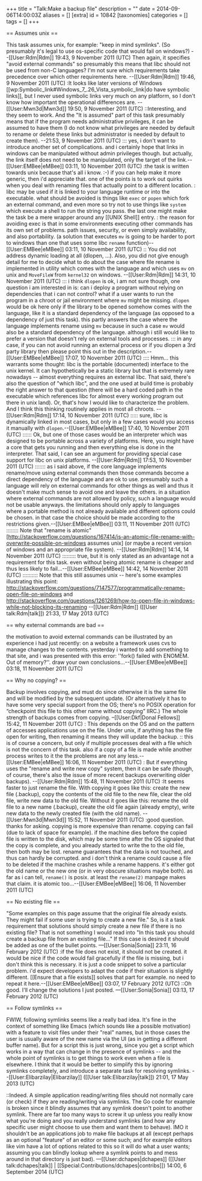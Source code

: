 +++
title = "Talk:Make a backup file"
description = ""
date = 2014-09-06T14:00:03Z
aliases = []
[extra]
id = 10842
[taxonomies]
categories = []
tags = []
+++

== Assumes unix ==

This task assumes unix, for example: "keep in mind symlinks".  (So presumably it's legal to use os-specific code that would fail on windows?) --[[User:Rdm|Rdm]] 19:43, 9 November 2011 (UTC)  Then again, it specifies "avoid external commands" so presumably this means that libc should not be used from non-C languages? I'm not sure which requirements take precedence over which other requirements here. --[[User:Rdm|Rdm]] 19:46, 9 November 2011 (UTC)
:It looks like later versions of Windows [[wp:Symbolic_link#Windows_7_.26_Vista_symbolic_link|do have symbolic links]], but I never used symbolic links very much on any platform, so I don't know how important the operational differences are. --[[User:Mwn3d|Mwn3d]] 19:50, 9 November 2011 (UTC)
::Interesting, and they seem to work.  And the "It is assumed" part of this task presumably means that if the program needs administrative privileges, it can be assumed to have them (I do not know what privileges are needed by default to rename or delete these links but administrator is needed by default to create them).  --21:53, 9 November 2011 (UTC)
::: yes, i don't want to introduce another set of complications. and i certainly hope that links in windows can be manipulated without admin privileges though. but actually, the link itself does not need to be manipulated, only the target of the link.--[[User:EMBee|eMBee]] 03:11, 10 November 2011 (UTC)
:the task is written towards unix because that's all i know. :-) if you can help make it more generic, then i'd appreciate that. one of the points is to work out quirks when you deal with renaming files that actually point to a different location.
: libc may be used if it is linked to your language runtime or into the executable. what should be avoided is things like <code>exec</code> or <code>popen</code> which fork an external command, and even more so try not to use things like <code>system</code> which execute a shell to run the string you pass. the last one might make the task be a mere wrapper around any [[UNIX Shell]] entry.
: the reason for avoiding exec is that in some environments executing other commands has its own set of problems. path issues, security, or even simply availability, and also portability. (a solution that executes <code>mv</code> is going to be harder to port to windows than one that uses some libc <code>rename</code> function)--[[User:EMBee|eMBee]] 03:11, 10 November 2011 (UTC)
:: You did not address dynamic loading at all (dlopen, ...).  Also, you did not give enough detail for me to decide what to do about the case where file rename is implemented in utility which comes with the language and which uses <code>mv</code> on unix and <code>MoveFileW</code> from <code>kernel32</code> on windows.  --[[User:Rdm|Rdm]] 14:31, 10 November 2011 (UTC)
::: i think <code>dlopen</code> is ok, i am not sure though, one question i am interested in is: can i deploy a program without relying on dependencies that i can not control? what if a user wants to run the program in a chroot or jail environment where <code>mv</code> might be missing. <code>dlopen</code> would be ok here only if the library to be opened somehow comes with the language, like it is a standard dependency of the language (as opposed to a dependency of just this task). this partly answers the case where the language implements rename using <code>mv</code> because in such a case <code>mv</code> would also be a standard dependency of the language. although i still would like to prefer a version that doesn't rely on external tools and processes.
::: in any case, if you can not avoid running an external process or if you dlopen a 3rd party library then please point this out in the description.--[[User:EMBee|eMBee]] 17:07, 10 November 2011 (UTC)
:::: Hmm... this warrants some thought:  libc is the portable (documented) interface to the unix kernel.  It can hypothetically be a static library but that is extremely rare nowadays -- almost everything requires an external libc.  That said, there's also the question of "which libc", and the one used at build time is probably the right answer to that question (there will be a hard coded path in the executable which references libc for almost every working program out there in unix land).  Or, that's how I would like to characterize the problem.  And I think this thinking routinely applies in most all chroots.  --[[User:Rdm|Rdm]] 17:14, 10 November 2011 (UTC)
::::: sure, libc is dynamically linked in most cases, but only in a few cases would you access it manually with <code>dlopen</code>.--[[User:EMBee|eMBee]] 17:40, 10 November 2011 (UTC)
:::::: Ok, but one of those cases would be an interpreter which was designed to be portable across a variety of platforms.  Here, you might have a core that gets you running and then everything else is done in the interpreter.  That said, I can see an argument for providing special case support for libc on unix platforms.   --[[User:Rdm|Rdm]] 17:53, 10 November 2011 (UTC)
::::::: as i said above, if the core language implements rename/move using external commands then those commands become a direct dependency of the language and are ok to use. presumably such a language will rely on external commands for other things as well and thus it doesn't make much sense to avoid one and leave the others. in a situation where external commands are not allowed by policy, such a language would not be usable anyways. the limitations should only apply to languages where a portable method is not already available and different options could be chosen. in that case the choice should be made according to the restrictions given.--[[User:EMBee|eMBee]] 03:11, 11 November 2011 (UTC)
:::::::: Note that "rename is atomic" [http://stackoverflow.com/questions/167414/is-an-atomic-file-rename-with-overwrite-possible-on-windows assumes unix] (or maybe a recent version of windows and an appropriate file system). --[[User:Rdm|Rdm]] 14:14, 14 November 2011 (UTC)
::::::::: true, but it is only stated as an advantage not a requirement for this task. even without being atomic rename is cheaper and thus less likely to fail...--[[User:EMBee|eMBee]] 14:42, 14 November 2011 (UTC)
:::::::::: Note that this still assumes unix -- here's some examples illustrating this point: http://stackoverflow.com/questions/7147577/programmatically-rename-open-file-on-windows and http://stackoverflow.com/questions/1261269/how-to-open-file-in-windows-while-not-blocking-its-renaming --[[User:Rdm|Rdm]] ([[User talk:Rdm|talk]]) 21:33, 17 May 2013 (UTC)

== why external commands are bad ==

the motivation to avoid external commands can be illustrated by an experience i had just recently:
on a website a framework uses cvs to manage changes to the contents. yesterday i wanted to add something to that site, and i was presented with this error: ''fork() failed with ENOMEM. Out of memory?''. draw your own conclusions...--[[User:EMBee|eMBee]] 03:18, 11 November 2011 (UTC)

== Why no copying? ==

Backup involves copying, and must do since otherwise it is the same file and will be modified by the subsequent update. (Or alternatively it has to have some very special support from the OS; there's no POSIX operation for “checkpoint this file to this other name without copying” IIRC.) The whole strength of backups comes from copying. –[[User:Dkf|Donal Fellows]] 15:42, 11 November 2011 (UTC)
: This depends on the OS and on the pattern of accesses applications use on the file.  Under unix, if anything has the file open for writing, then renaming it means they will update the backup. 
:: this is of course a concern, but only if multiple processes deal with a file which is not the concern of this task. also if a copy of a file is made while another process writes to it the the problems are not any less.--[[User:EMBee|eMBee]] 16:06, 11 November 2011 (UTC)
: But if everything uses the "rename and write new copy" system, then it can be safe (though, of course, there's also the issue of more recent backups overwriting older backups).  --[[User:Rdm|Rdm]] 15:48, 11 November 2011 (UTC)
:It seems faster to just rename the file. With copying it goes like this: create the new file (.backup), copy the contents of the old file to the new file, clear the old file, write new data to the old file. Without it goes like this: rename the old file to a new name (.backup), create the old file again (already empty), write new data to the newly created file (with the old name). --[[User:Mwn3d|Mwn3d]] 15:52, 11 November 2011 (UTC)
:good question. thanks for asking. copying is more expensive than rename. copying can fail (due to lack of space for example). if the machine dies before the copied file is written to the disk, which may be some time after the OS signaled that the copy is complete, and you already started to write the to the old file, then both may be lost. rename guarantees that the data is not touched, and thus can hardly be corrupted. and i don't think a rename could cause a file to be deleted if the machine crashes while a rename happens. it's either got the old name or the new one (or in very obscure situations maybe both). as far as i can tell, <code>rename()</code> is posix. at least the <code>rename(2)</code> manpage makes that claim. it is atomic too...--[[User:EMBee|eMBee]] 16:06, 11 November 2011 (UTC)

== No existing file ==

"Some examples on this page assume that the original file already exists. They might fail if some user is trying to create a new file."  So, is it a task requirement that solutions should simply create a new file if there is no existing file?  That is not something I would read into "In this task you should create a backup file from an existing file..."  If this case is desired it should be added as one of the bullet points. &mdash;[[User:Sonia|Sonia]] 23:11, 16 February 2012 (UTC)
:if the file does not exist, it should not be created. it would be nice if the code would fail gracefully if the file is missing, but i don't think this is necessary. it is just a code snippet to solve a particular problem. i'd expect developers to adapt the code if their situation is slightly different. [[Ensure that a file exists]] solves that part for example. no need to repeat it here.--[[User:EMBee|eMBee]] 03:07, 17 February 2012 (UTC)
::Oh good.  I'll change the solutions I just posted.  &mdash;[[User:Sonia|Sonia]] 03:13, 17 February 2012 (UTC)

== Follow symlinks ==

FWIW, following symlinks seems like a really bad idea.  It's fine in the context of something like Emacs (which sounds like a possible motivation) with a feature to visit files under their "real" names, but in those cases the user is usually aware of the new name via the UI (as in getting a different buffer name).  But for a script this is just wrong, since you get a script which works in a way that can change in the presence of symlinks -- and the whole point of symlinks is to get things to work even when a file is elsewhere.  I think that it would be better to simplify this by ignoring symlinks completely, and introduce a separate task for resolving symlinks.  --[[User:Elibarzilay|Elibarzilay]] ([[User talk:Elibarzilay|talk]]) 21:01, 17 May 2013 (UTC)

::Indeed. A simple application reading/writing files should not normally care (or check) if they are reading/writing via symlinks. The Go code for example is broken since it blindly assumes that any symlink doesn't point to another symlink. There are far too many ways to screw it up unless you really know what you're doing and you really understand symlinks (and how any specific user might choose to use them and want them to behave). IMO it shouldn't be an applications job to make file backups at all (except perhaps as an optional "feature" of an editor or some such; and for example editors like vim have a lot of options related to this so it will do what a user wants; assuming you can blindly lookup where a symlink points to and mess around in that directory is just bad). &mdash;[[User:dchapes|dchapes]] ([[User talk:dchapes|talk]] | [[Special:Contributions/dchapes|contribs]]) 14:00, 6 September 2014 (UTC)
